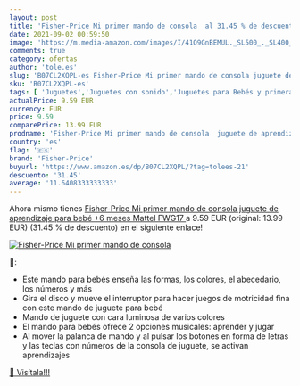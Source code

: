 ```yaml
---
layout: post
title: 'Fisher-Price Mi primer mando de consola  al 31.45 % de descuento'
date: 2021-09-02 00:59:50
image: 'https://m.media-amazon.com/images/I/41Q9GnBEMUL._SL500_._SL400_.jpg'
comments: true
category: ofertas
author: 'tole.es'
slug: 'B07CL2XQPL-es Fisher-Price Mi primer mando de consola juguete de...'
sku: 'B07CL2XQPL-es'
tags: [ 'Juguetes','Juguetes con sonido','Juguetes para Bebés y primera infancia','Juguetes y juegos','bebé','fisher-price', ]
actualPrice: 9.59 EUR
currency: EUR
price: 9.59
comparePrice: 13.99 EUR
prodname: 'Fisher-Price Mi primer mando de consola  juguete de aprendizaje para bebé +6 meses  Mattel FWG17 '
country: 'es'
flag: '🇪🇸'
brand: 'Fisher-Price'
buyurl: 'https://www.amazon.es/dp/B07CL2XQPL/?tag=tolees-21'
descuento: '31.45'
average: '11.6408333333333'
---
```


Ahora mismo tienes [Fisher-Price Mi primer mando de consola  juguete de aprendizaje para bebé +6 meses  Mattel FWG17 ](https://www.amazon.es/dp/B07CL2XQPL/?tag=tolees-21) a 9.59 EUR (original: 13.99 EUR) (31.45 %  de descuento) en el siguiente enlace!

[![Fisher-Price Mi primer mando de consola ](https://m.media-amazon.com/images/I/41Q9GnBEMUL._SL500_._SL400_.jpg)](https://www.amazon.es/dp/B07CL2XQPL/?tag=tolees-21)

🔎:

- Este mando para bebés enseña las formas, los colores, el abecedario, los números y más
- Gira el disco y mueve el interruptor para hacer juegos de motricidad fina con este mando de juguete para bebé
- Mando de juguete con cara luminosa de varios colores
- El mando para bebés ofrece 2 opciones musicales: aprender y jugar
- Al mover la palanca de mando y al pulsar los botones en forma de letras y las teclas con números de la consola de juguete, se activan aprendizajes

[🛒 Visítala!!!](https://www.amazon.es/dp/B07CL2XQPL/?tag=tolees-21)
